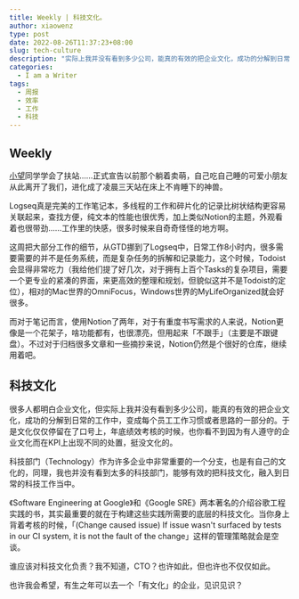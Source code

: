 ```yaml
---
title: Weekly | 科技文化。
author: xiaowenz
type: post
date: 2022-08-26T11:37:23+08:00
slug: tech-culture
description: "实际上我并没有看到多少公司，能真的有效的把企业文化，成功的分解到日常的工作中……"
categories:
  - I am a Writer
tags:
  - 周报
  - 效率
  - 工作
  - 科技
---
```


## **Weekly**

[小望](/2021/12/31/153.html)同学学会了扶站……正式宣告以前那个躺着卖萌，自己吃自己睡的可爱小朋友从此离开了我们，进化成了凌晨三天站在床上不肯睡下的神兽。

Logseq真是完美的工作笔记本，多线程的工作和碎片化的记录比树状结构更容易关联起来，查找方便，纯文本的性能也很优秀，加上类似Notion的主题，外观看着也很带劲……工作里的快感，很多时候来自奇奇怪怪的地方啊。

这周把大部分工作的细节，从GTD挪到了Logseq中，日常工作8小时内，很多需要需要的并不是任务系统，而是复杂任务的拆解和记录能力，这个时候，Todoist会显得非常吃力（我给他们提了好几次，对于拥有上百个Tasks的复杂项目，需要一个更专业的紧凑的界面，来更高效的整理和规划，但貌似这并不是Todoist的定位），相对的Mac世界的OmniFocus，Windows世界的MyLifeOrganized就会好很多。

而对于笔记而言，使用Notion了两年，对于有重度书写需求的人来说，Notion更像是一个花架子，啥功能都有，也很漂亮，但用起来「不跟手」（主要是不跟键盘）。不过对于归档很多文章和一些摘抄来说，Notion仍然是个很好的仓库，继续用着吧。

## **科技文化**

很多人都明白企业文化，但实际上我并没有看到多少公司，能真的有效的把企业文化，成功的分解到日常的工作中，变成每个员工工作习惯或者思路的一部分的。于是文化仅仅停留在了口号上，年底绩效考核的时候，也你看不到因为有人遵守的企业文化而在KPI上出现不同的处置，挺没文化的。

科技部门（Technology）作为许多企业中非常重要的一个分支，也是有自己的文化的，同理，我也并没有看到太多的科技部门，能够有效的把科技文化，融入到日常的科技工作当中。

《Software Engineering at Google》和《Google SRE》两本著名的介绍谷歌工程实践的书，其实最重要的就在于构建这些实践所需要的底层的科技文化。当你身上背着考核的时候，「(Change caused issue) If issue wasn't surfaced by tests in our CI system, it is not the fault of the change」这样的管理策略就会是空谈。

谁应该对科技文化负责？我不知道，CTO？也许如此，但也许也不仅仅如此。

也许我会希望，有生之年可以去一个「有文化」的企业，见识见识？